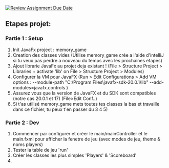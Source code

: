 [![Review Assignment Due Date](https://classroom.github.com/assets/deadline-readme-button-24ddc0f5d75046c5622901739e7c5dd533143b0c8e959d652212380cedb1ea36.svg)](https://classroom.github.com/a/IY5vZRPk)

## Etapes projet:
### Partie 1 : Setup
1. Init JavaFx project : memory_game
2. Creation des classes vides
   (Utilise memory_game crée a l'aide d'intelliJ si tu veux pas perdre a nouveau du temps avec les prochaines etapes)
3. Ajout librarie JavaFx au projet deja existant ! (File > Structure Project > Libraries + activate 'lib' on File > Structure Project > Modules)
4. Configurer la VM pour JavaFX (Run > Edit Configurations > Add VM options : --module-path "C:\Program Files\javafx-sdk-20.0.1\lib" --add-modules=javafx.controls  )
5. Assurez vous que la version de JavaFX et du SDK sont compatibles (notre cas 20.0.1 et 17) (File>Edit Conf..)
6. Si t'as utilisé memory_game mets toutes tes classes la bas et travaille dans ce fichier, tu peux t'en passer du 3 4 5)

### Partie 2 : Dev
1. Commencer par configurer et créer le main/mainController et le main.fxml pour afficher la fenetre de jeu (avec modes de jeu, theme & noms players)
2. Tester la table de jeu 'run'
3. Créer les classes les plus simples 'Players' & 'Scoreboard'
4. 